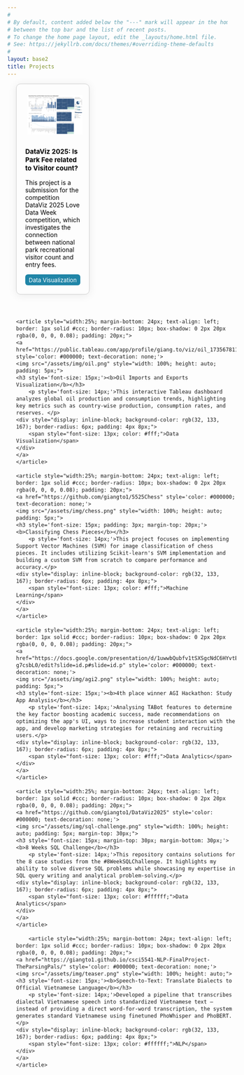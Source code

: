```yaml
---
#
# By default, content added below the "---" mark will appear in the home page
# between the top bar and the list of recent posts.
# To change the home page layout, edit the _layouts/home.html file.
# See: https://jekyllrb.com/docs/themes/#overriding-theme-defaults
#
layout: base2
title: Projects
---
```

<style>
.project-card img {
  height: 140px; /* or any fixed height */
  object-fit: cover;
  width: 100%;
  display: block;
}

.project-card h3 {
  height: 48px;  /* adjust based on font-size and lines */
  overflow: hidden;
  margin-top: 10px;
}

.project-card p {
  height: 96px;  /* or use line-clamp for multi-line trimming */
  overflow: hidden;
  margin: 10px 0;
}

.project-card .tag {
  margin-top: auto; /* pushes to bottom if using flex column */
}

</style>
<section style="width: 100%; padding: 0 20px; margin: 0;">
 
<div style="display: flex; flex-wrap: wrap; justify-content: flex-start; gap: 15px;">
    <article style="width:25%; margin-bottom: 24px; text-align: left; border: 1px solid #ccc; border-radius: 10px; box-shadow: 0 2px 20px rgba(0, 0, 0, 0.08); padding: 20px;">
    <a href="https://github.com/giangto1/DataViz2025" style='color: #000000; text-decoration: none;'>
    <img src="/assets/img/dataviz.png" style="width: 100%; height: auto; padding: 5px;">
    <h3 style='font-size: 15px;'><b>DataViz 2025: Is Park Fee related to Visitor count?</b></h3>
        <p style='font-size: 14px;'>This project is a submission for the competition DataViz 2025 Love Data Week competition, which investigates the connection between national park recreational visitor count and entry fees.</p>
    <div style="display: inline-block; background-color: rgb(32, 133, 167); border-radius: 6px; padding: 4px 8px;">
        <span style="font-size: 13px; color: #fff;">Data Visualization</span>
    </div>
    </a>
    </article>

    <article style="width:25%; margin-bottom: 24px; text-align: left; border: 1px solid #ccc; border-radius: 10px; box-shadow: 0 2px 20px rgba(0, 0, 0, 0.08); padding: 20px;">
    <a href="https://public.tableau.com/app/profile/giang.to/viz/oil_17356781135850/Dashboard1" style='color: #000000; text-decoration: none;'>
    <img src="/assets/img/oil.png" style="width: 100%; height: auto; padding: 5px;">
    <h3 style='font-size: 15px;'><b>Oil Imports and Exports Visualization</b></h3>
        <p style='font-size: 14px;'>This interactive Tableau dashboard analyzes global oil production and consumption trends, highlighting key metrics such as country-wise production, consumption rates, and reserves. </p>
    <div style="display: inline-block; background-color: rgb(32, 133, 167); border-radius: 6px; padding: 4px 8px;">
        <span style="font-size: 13px; color: #fff;">Data Visualization</span>
    </div>
    </a>
    </article>

    <article style="width:25%; margin-bottom: 24px; text-align: left; border: 1px solid #ccc; border-radius: 10px; box-shadow: 0 2px 20px rgba(0, 0, 0, 0.08); padding: 20px;">
    <a href="https://github.com/giangto1/5525Chess" style='color: #000000; text-decoration: none;'>
    <img src="/assets/img/chess.png" style="width: 100%; height: auto; padding: 5px;">
    <h3 style='font-size: 15px; padding: 3px; margin-top: 20px;'><b>Classifying Chess Pieces</b></h3>
        <p style='font-size: 14px;'>This project focuses on implementing Support Vector Machines (SVM) for image classification of chess pieces. It includes utilizing Scikit-learn's SVM implementation and building a custom SVM from scratch to compare performance and accuracy.</p>
    <div style="display: inline-block; background-color: rgb(32, 133, 167); border-radius: 6px; padding: 4px 8px;">
        <span style="font-size: 13px; color: #fff;">Machine Learning</span>
    </div>
    </a>
    </article>

    <article style="width:25%; margin-bottom: 24px; text-align: left; border: 1px solid #ccc; border-radius: 10px; box-shadow: 0 2px 20px rgba(0, 0, 0, 0.08); padding: 20px;">
    <a href="https://docs.google.com/presentation/d/1uwwbQubfv1tSXSgcNdC6HYvtEotF9khndNf-g7csbL0/edit?slide=id.p#slide=id.p" style='color: #000000; text-decoration: none;'>
    <img src="/assets/img/agi2.png" style="width: 100%; height: auto; padding: 5px;">
    <h3 style='font-size: 15px;'><b>4th place winner AGI Hackathon: Study App Analysis</b></h3>
        <p style='font-size: 14px;'>Analysing TABot features to determine the key factor boosting academic success, made recommendations on optimizing the app's UI, ways to increase student interaction with the app, and develop marketing strategies for retaining and recruiting users.</p>
    <div style="display: inline-block; background-color: rgb(32, 133, 167); border-radius: 6px; padding: 4px 8px;">
        <span style="font-size: 13px; color: #fff;">Data Analytics</span>
    </div>
    </a>
    </article>

    <article style="width:25%; margin-bottom: 24px; text-align: left; border: 1px solid #ccc; border-radius: 10px; box-shadow: 0 2px 20px rgba(0, 0, 0, 0.08); padding: 20px;">
    <a href="https://github.com/giangto1/DataViz2025" style='color: #000000; text-decoration: none;'>
    <img src="/assets/img/sql-challenge.png" style="width: 100%; height: auto; padding: 5px; margin-top: 30px;">
    <h3 style='font-size: 15px; margin-top: 30px; margin-bottom: 30px;'><b>8 Weeks SQL Challenge</b></h3>
        <p style='font-size: 14px;'>This repository contains solutions for the 8 case studies from the #8WeekSQLChallenge. It highlights my ability to solve diverse SQL problems while showcasing my expertise in SQL query writing and analytical problem-solving.</p>
    <div style="display: inline-block; background-color: rgb(32, 133, 167); border-radius: 6px; padding: 4px 8px;">
        <span style="font-size: 13px; color: #ffffff;">Data Analytics</span>
    </div>
    </a>
    </article>

        <article style="width:25%; margin-bottom: 24px; text-align: left; border: 1px solid #ccc; border-radius: 10px; box-shadow: 0 2px 20px rgba(0, 0, 0, 0.08); padding: 20px;">
    <a href="https://giangto1.github.io/csci5541-NLP-FinalProject-TheParsingPals/" style='color: #000000; text-decoration: none;'>
    <img src="/assets/img/teaser.png" style="width: 100%; height: auto;">
    <h3 style='font-size: 15px;'><b>Speech-to-Text: Translate Dialects to Official Vietnamese Language</b></h3>
        <p style='font-size: 14px;'>Developed a pipeline that transcribes dialectal Vietnamese speech into standardized Vietnamese text – instead of providing a direct word-for-word transcription, the system generates standard Vietnamese using finetuned PhoWhisper and PhoBERT. </p>
    <div style="display: inline-block; background-color: rgb(32, 133, 167); border-radius: 6px; padding: 4px 8px;">
        <span style="font-size: 13px; color: #ffffff;">NLP</span>
    </div>
    </a>
    </article>

</div>

</section>